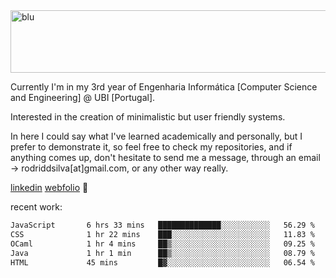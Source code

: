 
<img width="1415" height="100" alt="blu" src="https://github.com/rdsilva01/rdsilva01/assets/101207588/deb060e5-d035-4f09-b511-e3f50605b207">

Currently I'm in my 3rd year of Engenharia Informática [Computer Science and Engineering] @ UBI [Portugal].

Interested in the creation of minimalistic but user friendly systems.

In here I could say what I've learned academically and personally, but I prefer to demonstrate it, so feel free to check my repositories, and if anything comes up, don't hesitate to send me a message, through an email -> rodriddsilva[at]gmail.com, or any other way really.

[linkedin](https://www.linkedin.com/in/rodrigo-silva-455b291bb/)
[webfolio](https://rdsilva01.github.io/) 🏁

recent work:
<!--START_SECTION:waka-->

```txt
JavaScript       6 hrs 33 mins   ██████████████░░░░░░░░░░░   56.29 %
CSS              1 hr 22 mins    ███░░░░░░░░░░░░░░░░░░░░░░   11.83 %
OCaml            1 hr 4 mins     ██▒░░░░░░░░░░░░░░░░░░░░░░   09.25 %
Java             1 hr 1 min      ██▒░░░░░░░░░░░░░░░░░░░░░░   08.79 %
HTML             45 mins         █▓░░░░░░░░░░░░░░░░░░░░░░░   06.54 %
```

<!--END_SECTION:waka-->

